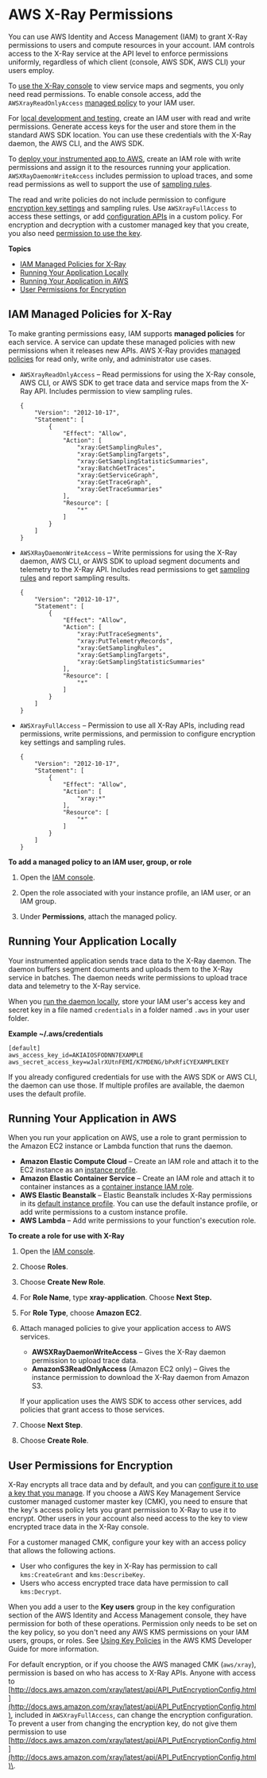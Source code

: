 # AWS X\-Ray Permissions<a name="xray-permissions"></a>

You can use AWS Identity and Access Management \(IAM\) to grant X\-Ray permissions to users and compute resources in your account\. IAM controls access to the X\-Ray service at the API level to enforce permissions uniformly, regardless of which client \(console, AWS SDK, AWS CLI\) your users employ\.

To [use the X\-Ray console](xray-console.md) to view service maps and segments, you only need read permissions\. To enable console access, add the `AWSXrayReadOnlyAccess` [managed policy](#xray-permissions-managedpolicies) to your IAM user\.

For [local development and testing](#xray-permissions-local), create an IAM user with read and write permissions\. Generate access keys for the user and store them in the standard AWS SDK location\. You can use these credentials with the X\-Ray daemon, the AWS CLI, and the AWS SDK\.

To [deploy your instrumented app to AWS](#xray-permissions-aws), create an IAM role with write permissions and assign it to the resources running your application\. `AWSXRayDaemonWriteAccess` includes permission to upload traces, and some read permissions as well to support the use of [sampling rules](xray-console-sampling.md)\.

The read and write policies do not include permission to configure [encryption key settings](xray-console-encryption.md) and sampling rules\. Use `AWSXrayFullAccess` to access these settings, or add [configuration APIs](xray-api-configuration.md) in a custom policy\. For encryption and decryption with a customer managed key that you create, you also need [permission to use the key](#xray-permissions-encryption)\.

**Topics**
+ [IAM Managed Policies for X\-Ray](#xray-permissions-managedpolicies)
+ [Running Your Application Locally](#xray-permissions-local)
+ [Running Your Application in AWS](#xray-permissions-aws)
+ [User Permissions for Encryption](#xray-permissions-encryption)

## IAM Managed Policies for X\-Ray<a name="xray-permissions-managedpolicies"></a>

To make granting permissions easy, IAM supports **managed policies** for each service\. A service can update these managed policies with new permissions when it releases new APIs\. AWS X\-Ray provides [managed policies](#xray-permissions-managedpolicies) for read only, write only, and administrator use cases\.
+ `AWSXrayReadOnlyAccess` – Read permissions for using the X\-Ray console, AWS CLI, or AWS SDK to get trace data and service maps from the X\-Ray API\. Includes permission to view sampling rules\.

  ```
  {
      "Version": "2012-10-17",
      "Statement": [
          {
              "Effect": "Allow",
              "Action": [
                  "xray:GetSamplingRules",
                  "xray:GetSamplingTargets",
                  "xray:GetSamplingStatisticSummaries",
                  "xray:BatchGetTraces",
                  "xray:GetServiceGraph",
                  "xray:GetTraceGraph",
                  "xray:GetTraceSummaries"     
              ],
              "Resource": [
                  "*"
              ]
          }
      ]
  }
  ```
+ `AWSXRayDaemonWriteAccess` – Write permissions for using the X\-Ray daemon, AWS CLI, or AWS SDK to upload segment documents and telemetry to the X\-Ray API\. Includes read permissions to get [sampling rules](xray-console-sampling.md) and report sampling results\.

  ```
  {
      "Version": "2012-10-17",
      "Statement": [
          {
              "Effect": "Allow",
              "Action": [
                  "xray:PutTraceSegments",
                  "xray:PutTelemetryRecords",
                  "xray:GetSamplingRules",
                  "xray:GetSamplingTargets",
                  "xray:GetSamplingStatisticSummaries"
              ],
              "Resource": [
                  "*"
              ]
          }
      ]
  }
  ```
+ `AWSXrayFullAccess` – Permission to use all X\-Ray APIs, including read permissions, write permissions, and permission to configure encryption key settings and sampling rules\.

  ```
  {
      "Version": "2012-10-17",
      "Statement": [
          {
              "Effect": "Allow",
              "Action": [
                  "xray:*"
              ],
              "Resource": [
                  "*"
              ]
          }
      ]
  }
  ```

**To add a managed policy to an IAM user, group, or role**

1. Open the [IAM console](https://console.aws.amazon.com/iam/home)\.

1. Open the role associated with your instance profile, an IAM user, or an IAM group\.

1. Under **Permissions**, attach the managed policy\.

## Running Your Application Locally<a name="xray-permissions-local"></a>

Your instrumented application sends trace data to the X\-Ray daemon\. The daemon buffers segment documents and uploads them to the X\-Ray service in batches\. The daemon needs write permissions to upload trace data and telemetry to the X\-Ray service\.

When you [run the daemon locally](xray-daemon-local.md), store your IAM user's access key and secret key in a file named `credentials` in a folder named `.aws` in your user folder\.

**Example \~/\.aws/credentials**  

```
[default]
aws_access_key_id=AKIAIOSFODNN7EXAMPLE
aws_secret_access_key=wJalrXUtnFEMI/K7MDENG/bPxRfiCYEXAMPLEKEY
```

If you already configured credentials for use with the AWS SDK or AWS CLI, the daemon can use those\. If multiple profiles are available, the daemon uses the default profile\.

## Running Your Application in AWS<a name="xray-permissions-aws"></a>

When you run your application on AWS, use a role to grant permission to the Amazon EC2 instance or Lambda function that runs the daemon\.
+ **Amazon Elastic Compute Cloud** – Create an IAM role and attach it to the EC2 instance as an [instance profile](http://docs.aws.amazon.com/AWSEC2/latest/UserGuide/iam-roles-for-amazon-ec2.html)\.
+ **Amazon Elastic Container Service** – Create an IAM role and attach it to container instances as a [container instance IAM role](http://docs.aws.amazon.com/AmazonECS/latest/developerguide/instance_IAM_role.html)\.
+ **AWS Elastic Beanstalk** – Elastic Beanstalk includes X\-Ray permissions in its [default instance profile](http://docs.aws.amazon.com/elasticbeanstalk/latest/dg/concepts-roles.html#concepts-roles-instance)\. You can use the default instance profile, or add write permissions to a custom instance profile\.
+ **AWS Lambda** – Add write permissions to your function's execution role\.

**To create a role for use with X\-Ray**

1. Open the [IAM console](https://console.aws.amazon.com/iam/home)\.

1. Choose **Roles**\.

1. Choose **Create New Role**\.

1. For **Role Name**, type **xray\-application**\. Choose **Next Step\.**

1. For **Role Type**, choose **Amazon EC2**\.

1. Attach managed policies to give your application access to AWS services\.
   + **AWSXRayDaemonWriteAccess** – Gives the X\-Ray daemon permission to upload trace data\.
   + **AmazonS3ReadOnlyAccess** \(Amazon EC2 only\) – Gives the instance permission to download the X\-Ray daemon from Amazon S3\.

   If your application uses the AWS SDK to access other services, add policies that grant access to those services\.

1. Choose **Next Step**\.

1. Choose **Create Role**\.

## User Permissions for Encryption<a name="xray-permissions-encryption"></a>

X\-Ray encrypts all trace data and by default, and you can [configure it to use a key that you manage](xray-console-encryption.md)\. If you choose a AWS Key Management Service customer managed customer master key \(CMK\), you need to ensure that the key's access policy lets you grant permission to X\-Ray to use it to encrypt\. Other users in your account also need access to the key to view encrypted trace data in the X\-Ray console\.

For a customer managed CMK, configure your key with an access policy that allows the following actions\.
+ User who configures the key in X\-Ray has permission to call `kms:CreateGrant` and `kms:DescribeKey`\.
+ Users who access encrypted trace data have permission to call `kms:Decrypt`\.

When you add a user to the **Key users** group in the key configuration section of the AWS Identity and Access Management console, they have permission for both of these operations\. Permission only needs to be set on the key policy, so you don't need any AWS KMS permissions on your IAM users, groups, or roles\. See [Using Key Policies](http://docs.aws.amazon.com/kms/latest/developerguide/key-policies.html) in the AWS KMS Developer Guide for more information\.

For default encryption, or if you choose the AWS managed CMK \(`aws/xray`\), permission is based on who has access to X\-Ray APIs\. Anyone with access to [http://docs.aws.amazon.com/xray/latest/api/API_PutEncryptionConfig.html](http://docs.aws.amazon.com/xray/latest/api/API_PutEncryptionConfig.html), included in `AWSXrayFullAccess`, can change the encryption configuration\. To prevent a user from changing the encryption key, do not give them permission to use [http://docs.aws.amazon.com/xray/latest/api/API_PutEncryptionConfig.html](http://docs.aws.amazon.com/xray/latest/api/API_PutEncryptionConfig.html)\.